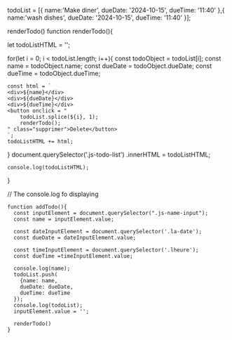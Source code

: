 todoList = [{
  name:'Make diner',
  dueDate: '2024-10-15',
  dueTime: '11:40'
},{
  name:'wash dishes',
  dueDate: '2024-10-15',
  dueTime: '11:40'
   }];

renderTodo()
function renderTodo(){

  let todoListHTML = '';

  for(let i = 0; i < todoList.length; i++){
    const todoObject = todoList[i];
    const name = todoObject.name;
    const dueDate = todoObject.dueDate;
    const dueTime = todoObject.dueTime;
   
    const html = `
    <div>${name}</div>
    <div>${dueDate}</div>
    <div>${dueTime}</div>
    <button onclick = "
        todoList.splice(${i}, 1);
        renderTodo();
    " class="supprimer">Delete</button>
    `;
    todoListHTML += html;
  }
  document.querySelector('.js-todo-list')
    .innerHTML = todoListHTML;

    console.log(todoListHTML);
}

// The console.log fo displaying

    function addTodo(){
      const inputElement = document.querySelector(".js-name-input");
      const name = inputElement.value;

      const dateInputElement = document.querySelector('.la-date');
      const dueDate = dateInputElement.value;

      const timeInputElement = document.querySelector('.lheure');
      const dueTime =timeInputElement.value;

      console.log(name);
      todoList.push(
        {name: name,
        dueDate: dueDate,
        dueTime: dueTime
      });
      console.log(todoList);
      inputElement.value = '';

      renderTodo()
    }
